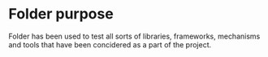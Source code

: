 # Folder purpose
Folder has been used to test all sorts of libraries, frameworks, mechanisms
and tools that have been concidered as a part of the project.
